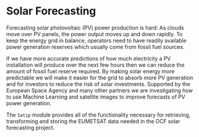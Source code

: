 # Solar Forecasting

Forecasting solar photovoltaic (PV) power production is hard: As clouds move over PV panels, the power output moves up and down rapidly. To keep the energy grid in balance, operators need to have readily available power generation reserves which usually come from fossil fuel sources.

If we have more accurate predictions of how much electricity a PV installation will produce over the next few hours then we can reduce the amount of fossil fuel reserve required. By making solar energy more predictable we will make it easier for the grid to absorb more PV generation and for investors to reduce the risk of solar investments. Supported by the European Space Agency and many other partners we are investigating how to use Machine Learning and satellite images to improve forecasts of PV power generation.

The `Satip` module provides all of the functionality necessary for retrieving, transforming and storing the EUMETSAT data needed in the OCF solar forecasting project.
